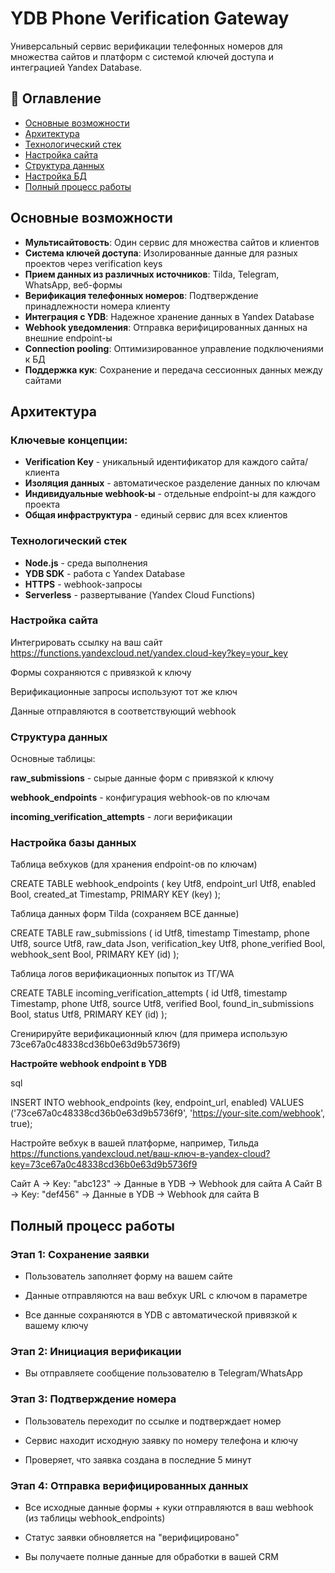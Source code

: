 # YDB Phone Verification Gateway

Универсальный сервис верификации телефонных номеров для множества сайтов и платформ с системой ключей доступа и интеграцией Yandex Database.

## 📑 Оглавление
- [Основные возможности](#основные-возможности)
- [Архитектура](#архитектура)
- [Технологический стек](##технологический-стек)
- [Настройка сайта](##настройка-сайта)
- [Структура данных](##структура-данных)
- [Настройка БД](##настройка-базы-данных)
- [Полный процесс работы](#полный-процесс-работы)

## Основные возможности

- **Мультисайтовость**: Один сервис для множества сайтов и клиентов
- **Система ключей доступа**: Изолированные данные для разных проектов через verification keys
- **Прием данных из различных источников**: Tilda, Telegram, WhatsApp, веб-формы
- **Верификация телефонных номеров**: Подтверждение принадлежности номера клиенту
- **Интеграция с YDB**: Надежное хранение данных в Yandex Database
- **Webhook уведомления**: Отправка верифицированных данных на внешние endpoint-ы
- **Connection pooling**: Оптимизированное управление подключениями к БД
- **Поддержка кук**: Сохранение и передача сессионных данных между сайтами

## Архитектура

### Ключевые концепции:

- **Verification Key** - уникальный идентификатор для каждого сайта/клиента
- **Изоляция данных** - автоматическое разделение данных по ключам
- **Индивидуальные webhook-ы** - отдельные endpoint-ы для каждого проекта
- **Общая инфраструктура** - единый сервис для всех клиентов

### Технологический стек

- **Node.js** - среда выполнения
- **YDB SDK** - работа с Yandex Database
- **HTTPS** - webhook-запросы
- **Serverless** - развертывание (Yandex Cloud Functions)

### Настройка сайта

Интегрировать ссылку на ваш сайт https://functions.yandexcloud.net/yandex.cloud-key?key=your_key

Формы сохраняются с привязкой к ключу

Верификационные запросы используют тот же ключ

Данные отправляются в соответствующий webhook

### Структура данных

Основные таблицы:

**raw_submissions** - сырые данные форм с привязкой к ключу

**webhook_endpoints** - конфигурация webhook-ов по ключам

**incoming_verification_attempts** - логи верификации

### Настройка базы данных

Таблица вебхуков (для хранения endpoint-ов по ключам)

CREATE TABLE webhook_endpoints (
    key Utf8,
    endpoint_url Utf8,
    enabled Bool,
    created_at Timestamp,
    PRIMARY KEY (key)
);

Таблица данных форм Tilda (сохраняем ВСЕ данные)

CREATE TABLE raw_submissions (
    id Utf8,
    timestamp Timestamp,
    phone Utf8,
    source Utf8,
    raw_data Json,
    verification_key Utf8,
    phone_verified Bool,
    webhook_sent Bool,
    PRIMARY KEY (id)
);

Таблица логов верификационных попыток из ТГ/WA

CREATE TABLE incoming_verification_attempts (
    id Utf8,
    timestamp Timestamp,
    phone Utf8,
    source Utf8,
    verified Bool,
    found_in_submissions Bool,
    status Utf8,
    PRIMARY KEY (id)
);

Сгенирируйте верификационный ключ (для примера использую 73ce67a0c48338cd36b0e63d9b5736f9)

**Настройте webhook endpoint в YDB**

sql

INSERT INTO webhook_endpoints (key, endpoint_url, enabled) 
VALUES ('73ce67a0c48338cd36b0e63d9b5736f9', 'https://your-site.com/webhook', true);

Настройте вебхук в вашей платформе, например, Тильда https://functions.yandexcloud.net/ваш-ключ-в-yandex-cloud?key=73ce67a0c48338cd36b0e63d9b5736f9

Сайт A → Key: "abc123" → Данные в YDB → Webhook для сайта A
Сайт B → Key: "def456" → Данные в YDB → Webhook для сайта B

## Полный процесс работы

### **Этап 1: Сохранение заявки**

- Пользователь заполняет форму на вашем сайте

- Данные отправляются на ваш вебхук URL с ключом в параметре

- Все данные сохраняются в YDB с автоматической привязкой к вашему ключу

### **Этап 2: Инициация верификации**

- Вы отправляете сообщение пользователю в Telegram/WhatsApp

### **Этап 3: Подтверждение номера**

- Пользователь переходит по ссылке и подтверждает номер

- Сервис находит исходную заявку по номеру телефона и ключу

- Проверяет, что заявка создана в последние 5 минут

### **Этап 4: Отправка верифицированных данных**

- Все исходные данные формы + куки отправляются в ваш webhook (из таблицы webhook_endpoints)

- Статус заявки обновляется на "верифицировано"

- Вы получаете полные данные для обработки в вашей CRM
